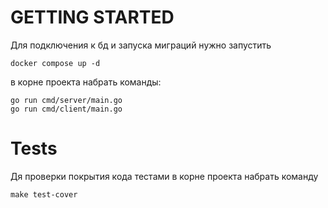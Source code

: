 # GETTING STARTED

Для подключения к бд и запуска миграций нужно запустить
```
docker compose up -d
```

в корне проекта набрать команды:
```
go run cmd/server/main.go
go run cmd/client/main.go
```

# Tests

Дя проверки покрытия кода тестами в корне проекта набрать команду
```
make test-cover
```
